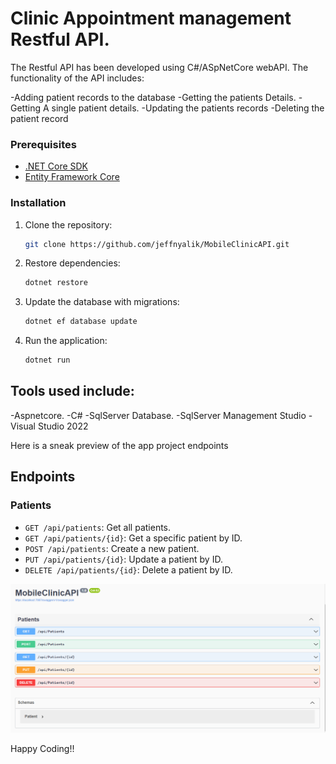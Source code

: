 ﻿# Clinic Appointment management Restful API.

The Restful API has been developed using C#/ASpNetCore webAPI.
The functionality of the API includes:

 -Adding patient records to the database
 -Getting the patients Details.
 -Getting A single patient details.
 -Updating the patients records
 -Deleting the patient record

 ### Prerequisites

- [.NET Core SDK](https://dotnet.microsoft.com/download)
- [Entity Framework Core](https://docs.microsoft.com/en-us/ef/core/)

### Installation

1. Clone the repository:

    ```bash
    git clone https://github.com/jeffnyalik/MobileClinicAPI.git
    ```

2. Restore dependencies:

    ```bash
    dotnet restore
    ```

3. Update the database with migrations:

    ```bash
    dotnet ef database update
    ```

4. Run the application:

    ```bash
    dotnet run
    ```
## Tools used include:
  -Aspnetcore.
  -C#
  -SqlServer Database.
  -SqlServer Management Studio
  -Visual Studio 2022

Here is a sneak preview of the app project endpoints

## Endpoints

### Patients

- `GET /api/patients`: Get all patients.
- `GET /api/patients/{id}`: Get a specific patient by ID.
- `POST /api/patients`: Create a new patient.
- `PUT /api/patients/{id}`: Update a patient by ID.
- `DELETE /api/patients/{id}`: Delete a patient by ID.

![](images/rest_api.png)


Happy Coding!!
